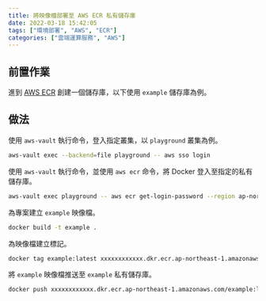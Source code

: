 ```yaml
---
title: 將映像檔部署至 AWS ECR 私有儲存庫
date: 2022-03-18 15:42:05
tags: ["環境部署", "AWS", "ECR"]
categories: ["雲端運算服務", "AWS"]
---
```


## 前置作業

進到 [AWS ECR](https://ap-northeast-1.console.aws.amazon.com/ecr) 創建一個儲存庫，以下使用 `example` 儲存庫為例。

## 做法

使用 `aws-vault` 執行命令，登入指定叢集，以 `playground` 叢集為例。

```BASH
aws-vault exec --backend=file playground -- aws sso login
```

使用 `aws-vault` 執行命令，並使用 `aws ecr` 命令，將 Docker 登入至指定的私有儲存庫。

```BASH
aws-vault exec playground -- aws ecr get-login-password --region ap-northeast-1 | docker login --username AWS --password-stdin xxxxxxxxxxxx.dkr.ecr.ap-northeast-1.amazonaws.com
```

為專案建立 `example` 映像檔。

```BASH
docker build -t example .
```

為映像檔建立標記。

```BASH
docker tag example:latest xxxxxxxxxxxx.dkr.ecr.ap-northeast-1.amazonaws.com/example:latest
```

將 `example` 映像檔推送至 `example` 私有儲存庫。

```BASH
docker push xxxxxxxxxxxx.dkr.ecr.ap-northeast-1.amazonaws.com/example:latest
```
